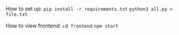 How to set up:
`pip install -r requirements.txt`
`python3 all.py > file.txt`

How to view frontend:
`cd frontend`
`npm start`
